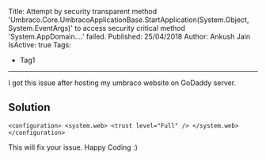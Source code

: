 Title: Attempt by security transparent method 'Umbraco.Core.UmbracoApplicationBase.StartApplication(System.Object, System.EventArgs)' to access security critical method 'System.AppDomain....' failed.
Published: 25/04/2018
Author: Ankush Jain
IsActive: true
Tags:
  - Tag1
---
I got this issue after hosting my umbraco website on GoDaddy server. 

## Solution

`<configuration>
    <system.web>
       <trust level="Full" />
    </system.web>
</configuration>
`

This will fix your issue. Happy Coding :)

                